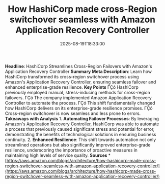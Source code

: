 ﻿---
title: "How HashiCorp made cross-Region switchover seamless with Amazon Application Recovery Controller"
date: "2025-08-19T18:33:00"
category: "Markets"
summary: ""
slug: "how hashicorp made crossregion switchover seamless with amaz"
source_urls:
  - "https://aws.amazon.com/blogs/architecture/how-hashicorp-made-cross-region-switchover-seamless-with-amazon-application-recovery-controller/"
seo:
  title: "How HashiCorp made cross-Region switchover seamless with Amazon Application Recovery Controller | Hash n Hedge"
  description: ""
  keywords: ["news", "markets", "brief"]
---
**Headline**:  HashiCorp Streamlines Cross-Region Failovers with Amazon's Application Recovery Controller  **Summary Meta Description**: Learn how HashiCorp transformed its cross-region switchover process using Amazon's Application Recovery Controller, ensuring seamless failover and enhanced enterprise-grade resilience.  **Key Points**  ΓÇó HashiCorp previously employed manual, stress-inducing methods for cross-region failovers. ΓÇó The company implemented Amazon Application Recovery Controller to automate the process. ΓÇó This shift fundamentally changed how HashiCorp delivers on its enterprise-grade resilience promises. ΓÇó Cross-region switchover is now seamless and less prone to errors.  **Takeaways with Analysis**  1. **Automating Failover Processes**: By leveraging Amazon's Application Recovery Controller, HashiCorp was able to automate a process that previously caused significant stress and potential for error, demonstrating the benefits of technological solutions in ensuring business continuity. 2. **Enhanced Resilience**: This shift towards automation not only streamlined operations but also significantly improved enterprise-grade resilience, underscoring the importance of proactive measures in maintaining high levels of service quality.  **Sources**  * [https://aws.amazon.com/blogs/architecture/how-hashicorp-made-cross-region-switchover-seamless-with-amazon-application-recovery-controller/](https://aws.amazon.com/blogs/architecture/how-hashicorp-made-cross-region-switchover-seamless-with-amazon-application-recovery-controller/) 
